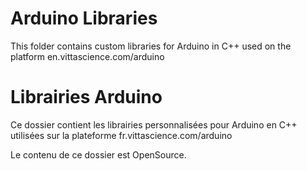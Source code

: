 # Arduino Libraries
This folder contains custom libraries for Arduino in C++ used on the platform en.vittascience.com/arduino

# Librairies Arduino
Ce dossier contient les librairies personnalisées pour Arduino en C++ utilisées sur la plateforme fr.vittascience.com/arduino

Le contenu de ce dossier est OpenSource.
